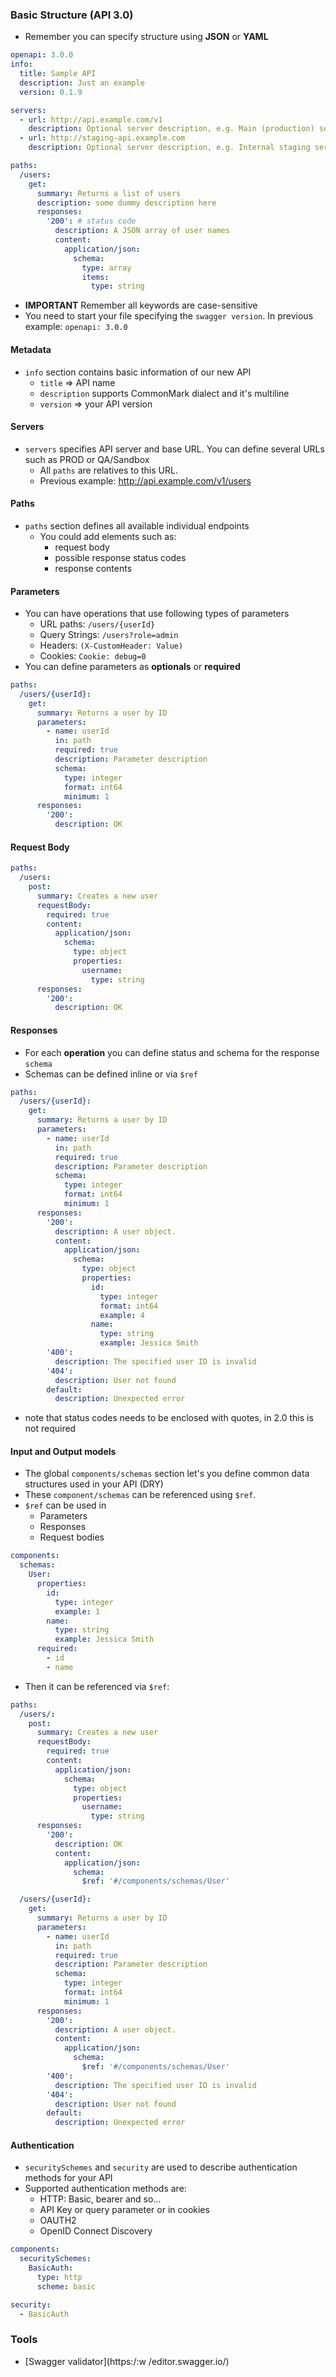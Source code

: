 ### Basic Structure (API 3.0)
- Remember you can specify structure using **JSON** or **YAML**
```yaml
openapi: 3.0.0
info:
  title: Sample API
  description: Just an example
  version: 0.1.9

servers:
  - url: http://api.example.com/v1
    description: Optional server description, e.g. Main (production) server
  - url: http://staging-api.example.com
    description: Optional server description, e.g. Internal staging server for testing

paths:
  /users:
    get:
      summary: Returns a list of users
      description: some dummy description here
      responses:
        '200': # status code
          description: A JSON array of user names
          content:
            application/json:
              schema:
                type: array
                items: 
                  type: string
```
- **IMPORTANT** Remember all keywords are case-sensitive
- You need to start your file specifying the `swagger version`. In previous example: `openapi: 3.0.0`

#### Metadata
- `info` section contains basic information of our new API
  - `title` => API name 
  - `description` supports CommonMark dialect and it's multiline
  - `version` => your API version

#### Servers
- `servers` specifies API server and base URL. You can define several URLs such as PROD or QA/Sandbox
  - All `paths` are relatives to this URL.
  - Previous example: http://api.example.com/v1/users

#### Paths
- `paths` section defines all available individual endpoints
  - You could add elements such as:
    - request body
    - possible response status codes
    - response contents

#### Parameters
- You can have operations that use following types of parameters
  - URL paths: `/users/{userId}`
  - Query Strings: `/users?role=admin`
  - Headers: `(X-CustomHeader: Value)`
  - Cookies: `Cookie: debug=0`
- You can define parameters as __optionals__ or __required__
```yaml
paths:
  /users/{userId}:
    get:
      summary: Returns a user by ID
      parameters:
        - name: userId
          in: path
          required: true
          description: Parameter description
          schema:
            type: integer
            format: int64
            minimum: 1
      responses:
        '200':
          description: OK
```

#### Request Body
```yaml
paths:
  /users:
    post:
      summary: Creates a new user
      requestBody:
        required: true
        content:
          application/json:
            schema:
              type: object
              properties:
                username:
                  type: string
      responses:
        '200':
          description: OK
```

#### Responses
- For each **operation** you can define status and schema for the response `schema`
- Schemas can be defined inline or via `$ref`
```yaml
paths:
  /users/{userId}:
    get:
      summary: Returns a user by ID
      parameters:
        - name: userId
          in: path
          required: true
          description: Parameter description
          schema:
            type: integer
            format: int64
            minimum: 1
      responses:
        '200':
          description: A user object.
          content:
            application/json:
              schema:
                type: object
                properties:
                  id:
                    type: integer
                    format: int64
                    example: 4
                  name:
                    type: string
                    example: Jessica Smith
        '400':
          description: The specified user ID is invalid
        '404':
          description: User not found
        default:
          description: Unexpected error
```
- note that status codes needs to be enclosed with quotes, in 2.0 this is not required

#### Input and Output models
- The global `components/schemas` section let's you define common data structures used in your API (DRY)
- These `component/schemas` can be referenced using `$ref`.
- `$ref` can be used in 
  - Parameters
  - Responses
  - Request bodies
```yaml
components:
  schemas:
    User:
      properties:
        id:
          type: integer
          example: 1
        name:
          type: string
          example: Jessica Smith
      required:
        - id
        - name
```
- Then it can be referenced via `$ref`:
```yaml
paths:
  /users/:
    post:
      summary: Creates a new user
      requestBody:
        required: true
        content:
          application/json:
            schema:
              type: object
              properties:
                username:
                  type: string
      responses:
        '200':
          description: OK
          content:
            application/json:
              schema:
                $ref: '#/components/schemas/User'

  /users/{userId}:
    get:
      summary: Returns a user by ID
      parameters:
        - name: userId
          in: path
          required: true
          description: Parameter description
          schema:
            type: integer
            format: int64
            minimum: 1
      responses:
        '200':
          description: A user object.
          content:
            application/json:
              schema:
                $ref: '#/components/schemas/User'
        '400':
          description: The specified user ID is invalid
        '404':
          description: User not found
        default:
          description: Unexpected error
```

#### Authentication
- `securitySchemes` and `security` are used to describe authentication methods for your API
- Supported authentication methods are:
  - HTTP: Basic, bearer and so...
  - API Key or query parameter or in cookies
  - OAUTH2
  - OpenID Connect Discovery
```yaml
components:
  securitySchemes:
    BasicAuth:
      type: http
      scheme: basic

security:
  - BasicAuth
```

### Tools
- [Swagger validator](https:/:w
/editor.swagger.io/)
